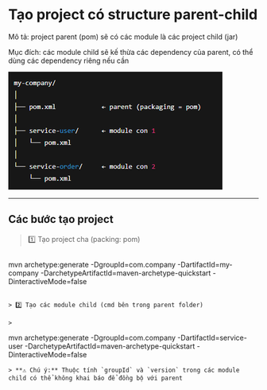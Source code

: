 # Tạo project có structure parent-child

Mô tả: project parent (pom) sẽ có các module là các project child (jar)

Mục đích: các module child sẽ kế thừa các dependency của parent, có thể dùng các dependency riêng nếu cần

![illustration](./resources/multilproject-structure.png)

---

## Các bước tạo project

> 1️⃣ Tạo project cha (packing: pom)

>```
mvn archetype:generate -DgroupId=com.company -DartifactId=my-company -DarchetypeArtifactId=maven-archetype-quickstart -DinteractiveMode=false
```

> 2️⃣ Tạo các module child (cmd bên trong parent folder)

>
```
mvn archetype:generate -DgroupId=com.company -DartifactId=service-user -DarchetypeArtifactId=maven-archetype-quickstart -DinteractiveMode=false
 ```
> **⚠️ Chú ý:** Thuộc tính `groupId` và `version` trong các module child có thể không khai báo để đồng bộ với parent